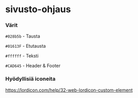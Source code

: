 # sivusto-ohjaus

### Värit

`#028b5b` - Tausta

`#01613F` - Etutausta 

`#ffffff` - Teksti

`#CAD645` - Header & Footer

### Hyödyllisiä iconeita

https://lordicon.com/help/32-web-lordicon-custom-element
